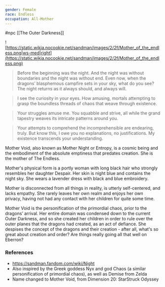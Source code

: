 ```yaml
---
gender: Female
race: Endless
occupation: All-Mother
---
```

 #npc [[The Outer Darkness]]

![https://static.wikia.nocookie.net/sandman/images/2/2f/Mother_of_the_endless.png|ws-med|right](https://static.wikia.nocookie.net/sandman/images/2/2f/Mother_of_the_endless.png)

> Before the beginning was the night. And the night was without boundaries and the night was without end. Even now, when the dragons’ blasphemous campfire sets in your sky, what do you see? The night returns as it always should, and always will.

>I see the curiosity in your eyes. How amusing, mortals attempting to grasp the boundless threads of chaos that weave through existence.

>Your struggles amuse me. You squabble and strive, all while the grand tapestry weaves its intricate patterns around you.

>Your attempts to comprehend the incomprehensible are endearing, truly. But know this, I owe you no explanations, no justifications. My existence transcends your understanding.

Mother Void, also known as Mother Night or Entropy, is a cosmic being and the embodiment of the absolute emptiness that predates creation. She is the mother of The Endless.

Mother's physical form is a portly woman with long black hair who strongly resembles her daughter Despair. Her skin is night blue and contains the night sky. She wears a lavender dress with black and blue embroidery.

Mother is disconnected from all things in reality, is utterly self-centered, and lacks empathy. She rarely leaves her own realm and enjoys her own privacy, having not had any contact with her children for quite some time.

Mother Void is the personification of the primordial chaos, prior to the dragons’ arrival. Her entire domain was condensed down to the current Outer Darkness, and so she created her children in order to rule over the outer planes that the dragons had created, as an act of defiance. She despises the concept of the dragons and their creation - after all, what's so great about creation and order? Are things really going all that well on Eberron?

### References

* https://sandman.fandom.com/wiki/Night
* Also inspired by the Greek goddess Nyx and god Chaos (a similar personification of primordial chaos), as well as Demise from Zelda
* Name changed to Mother Void, from Dimension 20: StarStruck Odyssey
